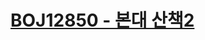 # [BOJ12850 - 본대 산책2](https://www.acmicpc.net/problem/12850)
<!--tags: exponentiation by squaring, graph, math-->
